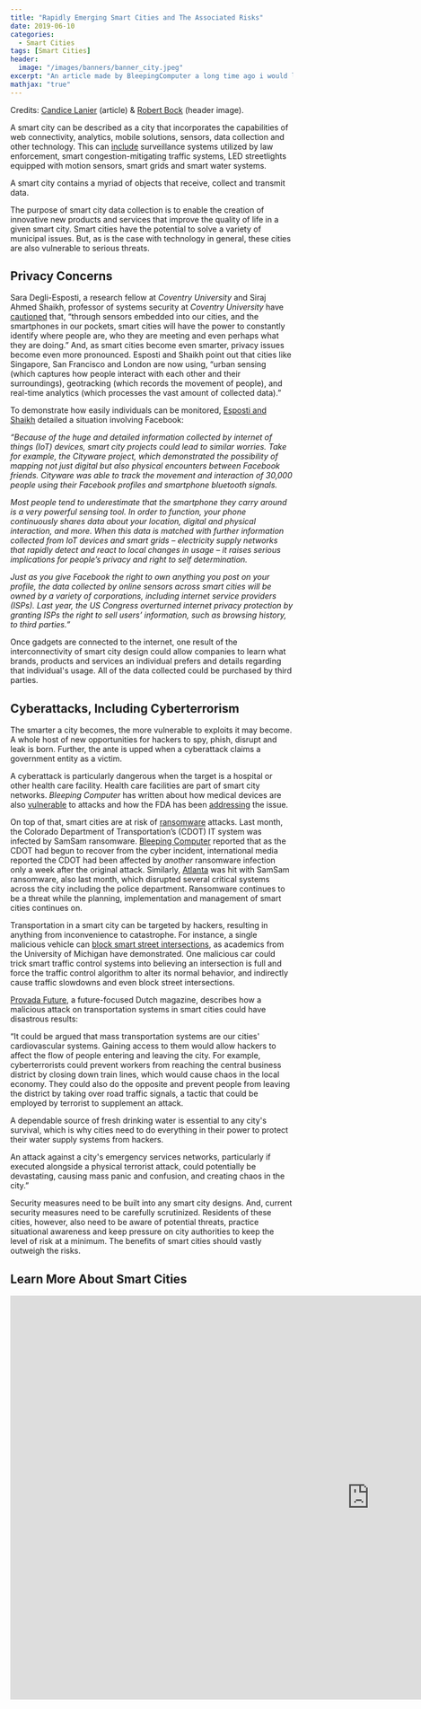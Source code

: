 ```yaml
---
title: "Rapidly Emerging Smart Cities and The Associated Risks"
date: 2019-06-10
categories:
  - Smart Cities
tags: [Smart Cities]
header:
  image: "/images/banners/banner_city.jpeg"
excerpt: "An article made by BleepingComputer a long time ago i would like to share. This topic will covered later in this blog"
mathjax: "true"
---
```


Credits:  [Candice Lanier](https://www.bleepingcomputer.com/author/candice-lanier/) (article) & [Robert Bock](https://unsplash.com/@robertbock) (header image).

A smart city can be described as a city that incorporates the capabilities of web connectivity, analytics, mobile solutions, sensors, data collection and other technology. This can [include](https://www.provada.nl/future/#/trend/smart-cities-and-the-rising-danger-of-cyber-attacks) surveillance systems utilized by law enforcement, smart congestion-mitigating traffic systems, LED streetlights equipped with motion sensors, smart grids and smart water systems.

A smart city contains a myriad of objects that receive, collect and transmit data.

The purpose of smart city data collection is to enable the creation of innovative new products and services that improve the quality of life in a given smart city. Smart cities have the potential to solve a variety of municipal issues. But, as is the case with technology in general, these cities are also vulnerable to serious threats.

## Privacy Concerns

Sara Degli-Esposti, a research fellow at *Coventry* *University* and Siraj Ahmed Shaikh, professor of systems security at *Coventry* *University* have [cautioned](https://www.independent.co.uk/life-style/gadgets-and-tech/news/smart-cities-big-data-technology-mobile-phones-internet-computers-macs-laptops-a8308566.html) that, “through sensors embedded into our cities, and the smartphones in our pockets, smart cities will have the power to constantly identify where people are, who they are meeting and even perhaps what they are doing.” And, as smart cities become even smarter, privacy issues become even more pronounced. Esposti and Shaikh point out that cities like Singapore, San Francisco and London are now using, “urban sensing (which captures how people interact with each other and their surroundings), geotracking (which records the movement of people), and real-time analytics (which processes the vast amount of collected data).”

To demonstrate how easily individuals can be monitored, [Esposti and Shaikh](https://www.independent.co.uk/life-style/gadgets-and-tech/news/smart-cities-big-data-technology-mobile-phones-internet-computers-macs-laptops-a8308566.html) detailed a situation involving Facebook:

*“Because of the huge and detailed information collected by internet of things (IoT) devices, smart city projects could lead to similar worries. Take for example, the Cityware project, which demonstrated the possibility of mapping not just digital but also physical encounters between Facebook friends. Cityware was able to track the movement and interaction of 30,000 people using their Facebook profiles and smartphone bluetooth signals.*

*Most people tend to underestimate that the smartphone they carry around is a very powerful sensing tool. In order to function, your phone continuously shares data about your location, digital and physical interaction, and more. When this data is matched with further information collected from IoT devices and smart grids – electricity supply networks that rapidly detect and react to local changes in usage – it raises serious implications for people’s privacy and right to self determination.*

*Just as you give Facebook the right to own anything you post on your profile, the data collected by online sensors across smart cities will be owned by a variety of corporations, including internet service providers (ISPs). Last year, the US Congress overturned internet privacy protection by granting ISPs the right to sell users’ information, such as browsing history, to third parties.”*

Once gadgets are connected to the internet, one result of the interconnectivity of smart city design could allow companies to learn what brands, products and services an individual prefers and details regarding that individual's usage. All of the data collected could be purchased by third parties.

## Cyberattacks, Including Cyberterrorism

The smarter a city becomes, the more vulnerable to exploits it may become. A whole host of new opportunities for hackers to spy, phish, disrupt and leak is born. Further, the ante is upped when a cyberattack claims a government entity as a victim.

A cyberattack is particularly dangerous when the target is a hospital or other health care facility. Health care facilities are part of smart city networks. *Bleeping Computer* has written about how medical devices are also [vulnerable](https://www.bleepingcomputer.com/news/security/brainjacking-a-potentially-deadly-type-of-hacking/) to attacks and how the FDA has been [addressing](https://www.bleepingcomputer.com/news/government/fda-wants-medical-devices-to-have-mandatory-built-in-update-mechanisms/) the issue.

On top of that, smart cities are at risk of [ransomware](https://www.bleepingcomputer.com/forums/f/239/ransomware-help-tech-support/) attacks. Last month, the Colorado Department of Transportation’s (CDOT) IT system was infected by SamSam ransomware. [Bleeping Computer](https://www.bleepingcomputer.com/news/security/the-week-in-ransomware-march-23rd-2018-govt-infections-zenis-and-more/) reported that as the CDOT had begun to recover from the cyber incident, international media reported the CDOT had been affected by *another* ransomware infection only a week after the original attack. Similarly, [Atlanta](https://www.bleepingcomputer.com/news/security/city-of-atlanta-it-systems-hit-by-samsam-ransomware/) was hit with SamSam ransomware, also last month, which disrupted several critical systems across the city including the police department. Ransomware continues to be a threat while the planning, implementation and management of smart cities continues on.

Transportation in a smart city can be targeted by hackers, resulting in anything from inconvenience to catastrophe.  For instance, a single malicious vehicle can [block](https://www.bleepingcomputer.com/news/technology/one-single-malicious-vehicle-can-block-smart-street-intersections-in-the-us/)[ smart street intersections](https://www.bleepingcomputer.com/news/technology/one-single-malicious-vehicle-can-block-smart-street-intersections-in-the-us/), as academics from the University of Michigan have demonstrated. One malicious car could trick smart traffic control systems into believing an intersection is full and force the traffic control algorithm to alter its normal behavior, and indirectly cause traffic slowdowns and even block street intersections.

[Provada Future](https://www.provada.nl/future/#/trend/smart-cities-and-the-rising-danger-of-cyber-attacks), a future-focused Dutch magazine, describes how a malicious attack on transportation systems in smart cities could have disastrous results:

“It could be argued that mass transportation systems are our cities' cardiovascular systems. Gaining access to them would allow hackers to affect the flow of people entering and leaving the city. For example, cyberterrorists could prevent workers from reaching the central business district by closing down train lines, which would cause chaos in the local economy. They could also do the opposite and prevent people from leaving the district by taking over road traffic signals, a tactic that could be employed by terrorist to supplement an attack.

A dependable source of fresh drinking water is essential to any city's survival, which is why cities need to do everything in their power to protect their water supply systems from hackers.

An attack against a city's emergency services networks, particularly if executed alongside a physical terrorist attack, could potentially be devastating, causing mass panic and confusion, and creating chaos in the city.”

Security measures need to be built into any smart city designs. And, current security measures need to be carefully scrutinized. Residents of these cities, however, also need to be aware of potential threats, practice situational awareness and keep pressure on city authorities to keep the level of risk at a minimum. The benefits of smart cities should vastly outweigh the risks.

## Learn More About Smart Cities

<iframe width="1280" height="720" src="https://www.youtube.com/embed/gXuPXqNdCLw" frameborder="0" allow="accelerometer; autoplay; encrypted-media; gyroscope; picture-in-picture" allowfullscreen></iframe>
